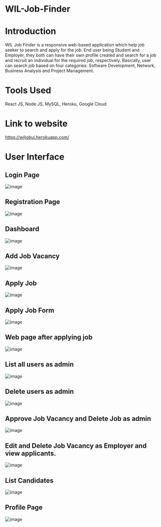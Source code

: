 # WIL-Job-Finder

# Introduction
WIL Job Finder is a responsive web-based application which help job seeker to search and apply for the job.  End user being Student and Employer, they both can have their own profile created and search for a job and recruit an individual for the required job, respectively. Basically, user can search job based on four categories: Software Development, Network, Business Analysis and Project Management. 

# Tools Used
React JS, Node JS, MySQL, Heroku, Google Cloud

# Link to website
https://wiljobui.herokuapp.com/

# User Interface
## Login Page
![image](https://user-images.githubusercontent.com/30067218/127892217-6032c399-e42d-4e22-8171-1ad184522cb6.png)

## Registration Page
![image](https://user-images.githubusercontent.com/30067218/127892278-9e13ce0c-6563-4394-8742-31a4457d6eb5.png)

## Dashboard
![image](https://user-images.githubusercontent.com/30067218/127892248-06397fc5-bb82-4c59-b598-2bda17ad4189.png)

## Add Job Vacancy
![image](https://user-images.githubusercontent.com/30067218/127892297-941de097-01d3-4b60-8397-7347fef7a62a.png)

## Apply Job 
![image](https://user-images.githubusercontent.com/30067218/127892306-65740df8-a7fb-43f4-b320-7b75d1a9015f.png)

## Apply Job Form
![image](https://user-images.githubusercontent.com/30067218/127892317-4c131c29-8328-4210-8176-1c2e7944a8d1.png)

## Web page after applying job
![image](https://user-images.githubusercontent.com/30067218/127892324-e0f6555f-767b-4a63-a978-b2ac24424137.png)

## List all users as admin
![image](https://user-images.githubusercontent.com/30067218/127892334-d5ee8ade-f5f9-4afb-976f-5eb0dc44ab78.png)

## Delete users as admin
![image](https://user-images.githubusercontent.com/30067218/127892344-dd365335-7cae-4876-a8a3-28d8096ef0b3.png)

## Approve Job Vacancy and Delete Job as admin
![image](https://user-images.githubusercontent.com/30067218/127892355-39961538-cd14-4452-b227-1ffe90a06d17.png)

## Edit and Delete Job Vacancy as Employer and view applicants.
![image](https://user-images.githubusercontent.com/30067218/127892365-1ecb251f-d876-4184-b3c1-990568d0375c.png)

## List Candidates
![image](https://user-images.githubusercontent.com/30067218/127892374-388eb301-2e42-4b58-a741-793e566dc2f6.png)

## Profile Page
![image](https://user-images.githubusercontent.com/30067218/127892383-eddd26d0-f7da-45ec-bde5-540ba40fd6b8.png)

